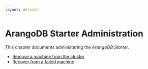 ```yaml
---
layout: default
---
```

<!-- don't edit here, it's from https://@github.com/arangodb-helper/arangodb.git / docs/Manual/ -->
# ArangoDB Starter Administration

This chapter documents administering the _ArangoDB Starter_.

- [Remove a machine from the cluster](./Removal.md)
- [Recover from a failed machine](./Recovery.md)
